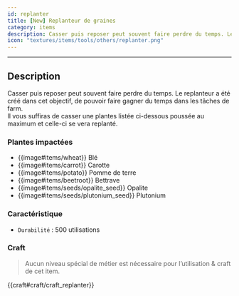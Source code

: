 ```yaml
---
id: replanter
title: [New] Replanteur de graines
category: items
description: Casser puis reposer peut souvent faire perdre du temps. Le replanteur a été créé dans cet objectif, de pouvoir faire gagner du temps dans les tâches de farm.  
icon: "textures/items/tools/others/replanter.png"
---
```

___
## Description

Casser puis reposer peut souvent faire perdre du temps. Le replanteur a été créé dans cet objectif, de pouvoir faire gagner du temps dans les tâches de farm.  
Il vous suffiras de casser une plantes listée ci-dessous poussée au maximum et celle-ci se vera replanté.

### Plantes impactées

- {{image#items/wheat}} Blé
- {{image#items/carrot}} Carotte 
- {{image#items/potato}} Pomme de terre
- {{image#items/beetroot}} Bettrave
- {{image#items/seeds/opalite_seed}} Opalite
- {{image#items/seeds/plutonium_seed}} Plutonium

### Caractéristique

* ``Durabilité`` : 500 utilisations

### Craft 

> Aucun niveau spécial de métier est nécessaire pour l’utilisation & craft de cet item.  

{{craft#craft/craft_replanter}}
